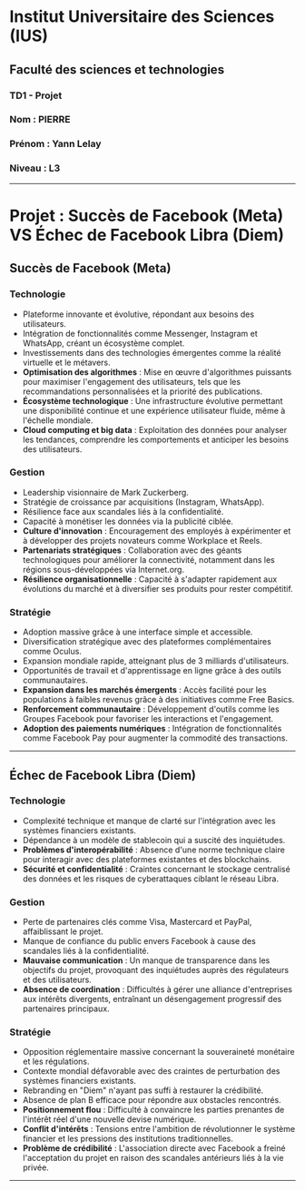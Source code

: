# Institut Universitaire des Sciences (IUS)

## Faculté des sciences et technologies

### TD1 - Projet

### Nom : PIERRE  
### Prénom : Yann Lelay  
### Niveau : L3  

---

# Projet : Succès de Facebook (Meta) VS Échec de Facebook Libra (Diem)

## Succès de Facebook (Meta)

### Technologie
- Plateforme innovante et évolutive, répondant aux besoins des utilisateurs.
- Intégration de fonctionnalités comme Messenger, Instagram et WhatsApp, créant un écosystème complet.
- Investissements dans des technologies émergentes comme la réalité virtuelle et le métavers.
- **Optimisation des algorithmes** : Mise en œuvre d'algorithmes puissants pour maximiser l'engagement des utilisateurs, tels que les recommandations personnalisées et la priorité des publications.
- **Écosystème technologique** : Une infrastructure évolutive permettant une disponibilité continue et une expérience utilisateur fluide, même à l'échelle mondiale.
- **Cloud computing et big data** : Exploitation des données pour analyser les tendances, comprendre les comportements et anticiper les besoins des utilisateurs.

### Gestion
- Leadership visionnaire de Mark Zuckerberg.
- Stratégie de croissance par acquisitions (Instagram, WhatsApp).
- Résilience face aux scandales liés à la confidentialité.
- Capacité à monétiser les données via la publicité ciblée.
- **Culture d'innovation** : Encouragement des employés à expérimenter et à développer des projets novateurs comme Workplace et Reels.
- **Partenariats stratégiques** : Collaboration avec des géants technologiques pour améliorer la connectivité, notamment dans les régions sous-développées via Internet.org.
- **Résilience organisationnelle** : Capacité à s'adapter rapidement aux évolutions du marché et à diversifier ses produits pour rester compétitif.

### Stratégie
- Adoption massive grâce à une interface simple et accessible.
- Diversification stratégique avec des plateformes complémentaires comme Oculus.
- Expansion mondiale rapide, atteignant plus de 3 milliards d'utilisateurs.
- Opportunités de travail et d'apprentissage en ligne grâce à des outils communautaires.
- **Expansion dans les marchés émergents** : Accès facilité pour les populations à faibles revenus grâce à des initiatives comme Free Basics.
- **Renforcement communautaire** : Développement d'outils comme les Groupes Facebook pour favoriser les interactions et l'engagement.
- **Adoption des paiements numériques** : Intégration de fonctionnalités comme Facebook Pay pour augmenter la commodité des transactions.

---

## Échec de Facebook Libra (Diem)

### Technologie
- Complexité technique et manque de clarté sur l'intégration avec les systèmes financiers existants.
- Dépendance à un modèle de stablecoin qui a suscité des inquiétudes.
- **Problèmes d'interopérabilité** : Absence d'une norme technique claire pour interagir avec des plateformes existantes et des blockchains.
- **Sécurité et confidentialité** : Craintes concernant le stockage centralisé des données et les risques de cyberattaques ciblant le réseau Libra.

### Gestion
- Perte de partenaires clés comme Visa, Mastercard et PayPal, affaiblissant le projet.
- Manque de confiance du public envers Facebook à cause des scandales liés à la confidentialité.
- **Mauvaise communication** : Un manque de transparence dans les objectifs du projet, provoquant des inquiétudes auprès des régulateurs et des utilisateurs.
- **Absence de coordination** : Difficultés à gérer une alliance d'entreprises aux intérêts divergents, entraînant un désengagement progressif des partenaires principaux.

### Stratégie
- Opposition réglementaire massive concernant la souveraineté monétaire et les régulations.
- Contexte mondial défavorable avec des craintes de perturbation des systèmes financiers existants.
- Rebranding en "Diem" n'ayant pas suffi à restaurer la crédibilité.
- Absence de plan B efficace pour répondre aux obstacles rencontrés.
- **Positionnement flou** : Difficulté à convaincre les parties prenantes de l'intérêt réel d'une nouvelle devise numérique.
- **Conflit d'intérêts** : Tensions entre l'ambition de révolutionner le système financier et les pressions des institutions traditionnelles.
- **Problème de crédibilité** : L'association directe avec Facebook a freiné l'acceptation du projet en raison des scandales antérieurs liés à la vie privée.

---